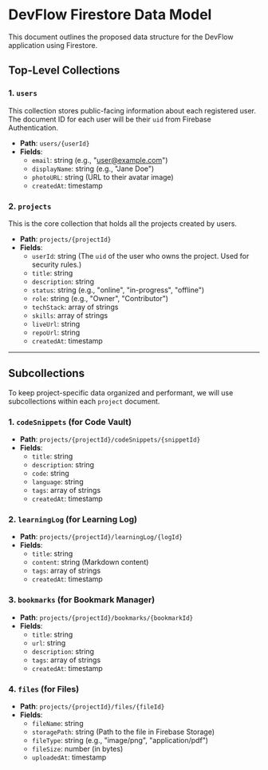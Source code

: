 # DevFlow Firestore Data Model

This document outlines the proposed data structure for the DevFlow application using Firestore.

## Top-Level Collections

### 1. `users`

This collection stores public-facing information about each registered user. The document ID for each user will be their `uid` from Firebase Authentication.

- **Path**: `users/{userId}`
- **Fields**:
    - `email`: string (e.g., "user@example.com")
    - `displayName`: string (e.g., "Jane Doe")
    - `photoURL`: string (URL to their avatar image)
    - `createdAt`: timestamp

### 2. `projects`

This is the core collection that holds all the projects created by users.

- **Path**: `projects/{projectId}`
- **Fields**:
    - `userId`: string (The `uid` of the user who owns the project. Used for security rules.)
    - `title`: string
    - `description`: string
    - `status`: string (e.g., "online", "in-progress", "offline")
    - `role`: string (e.g., "Owner", "Contributor")
    - `techStack`: array of strings
    - `skills`: array of strings
    - `liveUrl`: string
    - `repoUrl`: string
    - `createdAt`: timestamp

---

## Subcollections

To keep project-specific data organized and performant, we will use subcollections within each `project` document.

### 1. `codeSnippets` (for Code Vault)

- **Path**: `projects/{projectId}/codeSnippets/{snippetId}`
- **Fields**:
    - `title`: string
    - `description`: string
    - `code`: string
    - `language`: string
    - `tags`: array of strings
    - `createdAt`: timestamp

### 2. `learningLog` (for Learning Log)

- **Path**: `projects/{projectId}/learningLog/{logId}`
- **Fields**:
    - `title`: string
    - `content`: string (Markdown content)
    - `tags`: array of strings
    - `createdAt`: timestamp

### 3. `bookmarks` (for Bookmark Manager)

- **Path**: `projects/{projectId}/bookmarks/{bookmarkId}`
- **Fields**:
    - `title`: string
    - `url`: string
    - `description`: string
    - `tags`: array of strings
    - `createdAt`: timestamp

### 4. `files` (for Files)

- **Path**: `projects/{projectId}/files/{fileId}`
- **Fields**:
    - `fileName`: string
    - `storagePath`: string (Path to the file in Firebase Storage)
    - `fileType`: string (e.g., "image/png", "application/pdf")
    - `fileSize`: number (in bytes)
    - `uploadedAt`: timestamp
